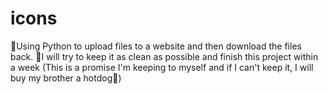 # icons
🚀Using Python to upload files to a website and then download the files back.
🔮I will try to keep it as clean as possible and finish this project within a week (This is a promise I'm keeping to myself and if I can't keep it, I will buy my brother a hotdog🌭)
